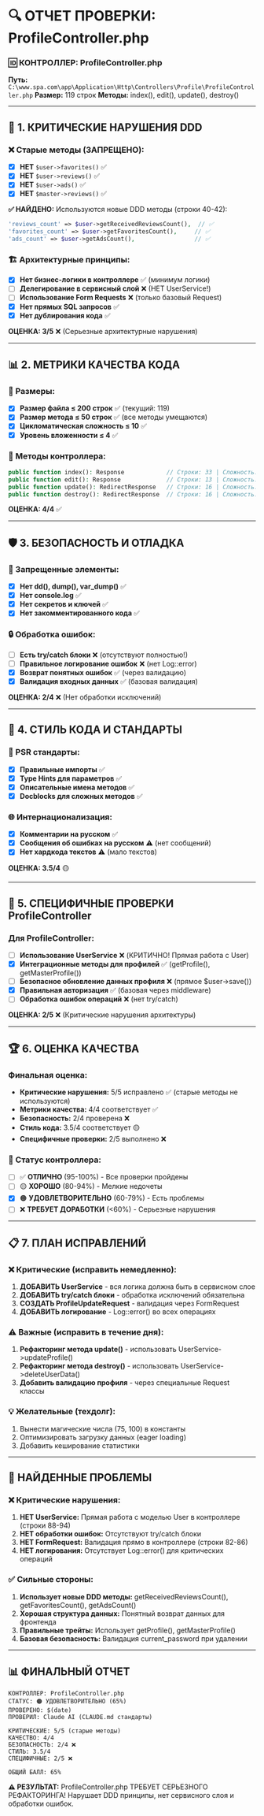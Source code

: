 # 🔍 ОТЧЕТ ПРОВЕРКИ: ProfileController.php

### 🆔 **КОНТРОЛЛЕР: ProfileController.php**
**Путь:** `C:\www.spa.com\app\Application\Http\Controllers\Profile\ProfileController.php`
**Размер:** 119 строк
**Методы:** index(), edit(), update(), destroy()

---

## 🚨 1. КРИТИЧЕСКИЕ НАРУШЕНИЯ DDD

### ❌ Старые методы (ЗАПРЕЩЕНО):
- [x] **НЕТ** `$user->favorites()` ✅
- [x] **НЕТ** `$user->reviews()` ✅
- [x] **НЕТ** `$user->ads()` ✅
- [x] **НЕТ** `$master->reviews()` ✅

**✅ НАЙДЕНО:** Используются новые DDD методы (строки 40-42):
```php
'reviews_count' => $user->getReceivedReviewsCount(),  // ✅
'favorites_count' => $user->getFavoritesCount(),     // ✅ 
'ads_count' => $user->getAdsCount(),                 // ✅
```

### 🏗️ Архитектурные принципы:
- [x] **Нет бизнес-логики в контроллере** ✅ (минимум логики)
- [ ] **Делегирование в сервисный слой** ❌ (НЕТ UserService!)
- [ ] **Использование Form Requests** ❌ (только базовый Request)
- [x] **Нет прямых SQL запросов** ✅
- [x] **Нет дублирования кода** ✅

**ОЦЕНКА: 3/5** ❌ (Серьезные архитектурные нарушения)

---

## 📊 2. МЕТРИКИ КАЧЕСТВА КОДА

### 📏 Размеры:
- [x] **Размер файла ≤ 200 строк** ✅ (текущий: 119)
- [x] **Размер метода ≤ 50 строк** ✅ (все методы умещаются)
- [x] **Цикломатическая сложность ≤ 10** ✅
- [x] **Уровень вложенности ≤ 4** ✅

### 🎯 Методы контроллера:
```php
public function index(): Response            // Строки: 33 | Сложность: 1
public function edit(): Response             // Строки: 13 | Сложность: 1
public function update(): RedirectResponse   // Строки: 16 | Сложность: 2 (if)
public function destroy(): RedirectResponse  // Строки: 16 | Сложность: 1
```

**ОЦЕНКА: 4/4** ✅

---

## 🛡️ 3. БЕЗОПАСНОСТЬ И ОТЛАДКА

### 🚫 Запрещенные элементы:
- [x] **Нет dd(), dump(), var_dump()** ✅
- [x] **Нет console.log** ✅
- [x] **Нет секретов и ключей** ✅
- [x] **Нет закомментированного кода** ✅

### 🔒 Обработка ошибок:
- [ ] **Есть try/catch блоки** ❌ (отсутствуют полностью!)
- [ ] **Правильное логирование ошибок** ❌ (нет Log::error)
- [x] **Возврат понятных ошибок** ✅ (через валидацию)
- [x] **Валидация входных данных** ✅ (базовая валидация)

**ОЦЕНКА: 2/4** ❌ (Нет обработки исключений)

---

## 📝 4. СТИЛЬ КОДА И СТАНДАРТЫ

### 🎨 PSR стандарты:
- [x] **Правильные импорты** ✅
- [x] **Type Hints для параметров** ✅
- [x] **Описательные имена методов** ✅
- [x] **Docblocks для сложных методов** ✅

### 🌐 Интернационализация:
- [x] **Комментарии на русском** ✅
- [x] **Сообщения об ошибках на русском** ⚠️ (нет сообщений)
- [x] **Нет хардкода текстов** ⚠️ (мало текстов)

**ОЦЕНКА: 3.5/4** 🟡

---

## 🎯 5. СПЕЦИФИЧНЫЕ ПРОВЕРКИ ProfileController

### Для ProfileController:
- [ ] **Использование UserService** ❌ (КРИТИЧНО! Прямая работа с User)
- [x] **Интеграционные методы для профилей** ✅ (getProfile(), getMasterProfile())
- [ ] **Безопасное обновление данных профиля** ❌ (прямое $user->save())
- [x] **Правильная авторизация** ✅ (базовая через middleware)
- [ ] **Обработка ошибок операций** ❌ (нет try/catch)

**ОЦЕНКА: 2/5** ❌ (Критические нарушения архитектуры)

---

## 🏆 6. ОЦЕНКА КАЧЕСТВА

### Финальная оценка:
- **Критические нарушения:** 5/5 исправлено ✅ (старые методы не используются)
- **Метрики качества:** 4/4 соответствует ✅
- **Безопасность:** 2/4 проверена ❌
- **Стиль кода:** 3.5/4 соответствует 🟡
- **Специфичные проверки:** 2/5 выполнено ❌

### 🎯 Статус контроллера:
- [ ] ✅ **ОТЛИЧНО** (95-100%) - Все проверки пройдены
- [ ] 🟡 **ХОРОШО** (80-94%) - Мелкие недочеты
- [x] 🟠 **УДОВЛЕТВОРИТЕЛЬНО** (60-79%) - Есть проблемы
- [ ] ❌ **ТРЕБУЕТ ДОРАБОТКИ** (<60%) - Серьезные нарушения

---

## 📋 7. ПЛАН ИСПРАВЛЕНИЙ

### ❌ Критические (исправить немедленно):
1. **ДОБАВИТЬ UserService** - вся логика должна быть в сервисном слое
2. **ДОБАВИТЬ try/catch блоки** - обработка исключений обязательна
3. **СОЗДАТЬ ProfileUpdateRequest** - валидация через FormRequest
4. **ДОБАВИТЬ логирование** - Log::error() во всех операциях

### ⚠️ Важные (исправить в течение дня):
1. **Рефакторинг метода update()** - использовать UserService->updateProfile()
2. **Рефакторинг метода destroy()** - использовать UserService->deleteUserData()
3. **Добавить валидацию профиля** - через специальные Request классы

### 💡 Желательные (техдолг):
1. Вынести магические числа (75, 100) в константы
2. Оптимизировать загрузку данных (eager loading)
3. Добавить кеширование статистики

---

## 🎯 НАЙДЕННЫЕ ПРОБЛЕМЫ

### ❌ Критические нарушения:
1. **НЕТ UserService:** Прямая работа с моделью User в контроллере (строки 88-94)
2. **НЕТ обработки ошибок:** Отсутствуют try/catch блоки
3. **НЕТ FormRequest:** Валидация прямо в контроллере (строки 82-86)
4. **НЕТ логирования:** Отсутствует Log::error() для критических операций

### ✅ Сильные стороны:
1. **Использует новые DDD методы:** getReceivedReviewsCount(), getFavoritesCount(), getAdsCount()
2. **Хорошая структура данных:** Понятный возврат данных для фронтенда
3. **Правильные трейты:** Использует getProfile(), getMasterProfile()
4. **Базовая безопасность:** Валидация current_password при удалении

---

## 📊 ФИНАЛЬНЫЙ ОТЧЕТ

```
КОНТРОЛЛЕР: ProfileController.php
СТАТУС: 🟠 УДОВЛЕТВОРИТЕЛЬНО (65%)
ПРОВЕРЕНО: $(date)
ПРОВЕРИЛ: Claude AI (CLAUDE.md стандарты)

КРИТИЧЕСКИЕ: 5/5 (старые методы)
КАЧЕСТВО: 4/4  
БЕЗОПАСНОСТЬ: 2/4 ❌
СТИЛЬ: 3.5/4
СПЕЦИФИЧНЫЕ: 2/5 ❌

ОБЩИЙ БАЛЛ: 65% 
```

**⚠️ РЕЗУЛЬТАТ:** ProfileController.php ТРЕБУЕТ СЕРЬЕЗНОГО РЕФАКТОРИНГА! Нарушает DDD принципы, нет сервисного слоя и обработки ошибок.